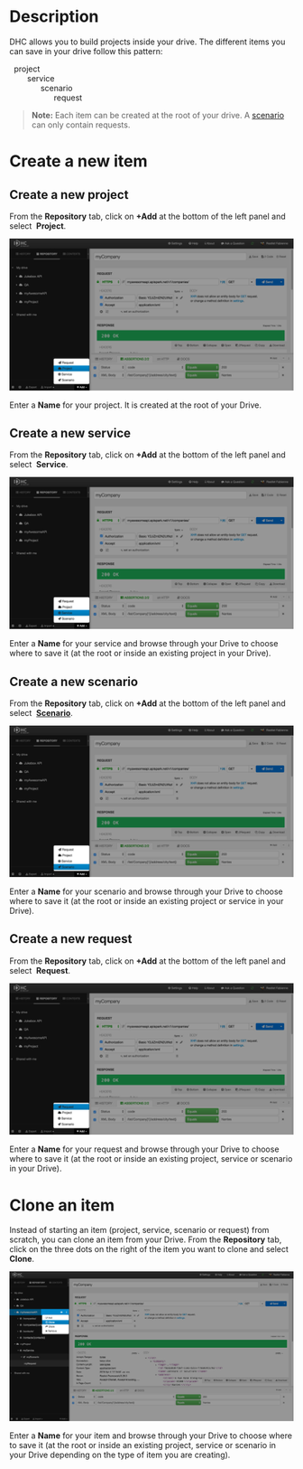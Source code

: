 # Description

DHC allows you to build projects inside your drive.
The different items you can save in your drive follow this pattern:

<i class="fa fa-cloud"></i>&nbsp;&nbsp;project  
&nbsp;&nbsp;&nbsp;&nbsp;&nbsp;&nbsp;<i class="fa fa-cog"></i>&nbsp;&nbsp;service  
&nbsp;&nbsp;&nbsp;&nbsp;&nbsp;&nbsp;&nbsp;&nbsp;&nbsp;&nbsp;&nbsp;&nbsp;<i class="fa fa-rocket"></i>&nbsp;&nbsp;scenario  
&nbsp;&nbsp;&nbsp;&nbsp;&nbsp;&nbsp;&nbsp;&nbsp;&nbsp;&nbsp;&nbsp;&nbsp;&nbsp;&nbsp;&nbsp;&nbsp;&nbsp;&nbsp;<i class="fa fa-paper-plane"></i>&nbsp;&nbsp;request

>**Note:** Each item can be created at the root of your drive. A [scenario](/technical-resources/dhc/guide/run-tests/scenarios "scenario") can only contain requests.

# Create a new item

## Create a new project

From the **Repository** tab, click on **+Add** at the bottom of the left panel and select <i class="fa fa-cloud"></i>&nbsp;**Project**.

![Add new project](images/add-new-project.jpg "Add new project")

Enter a **Name** for your project. It is created at the root of your Drive.

## Create a new service

From the **Repository** tab, click on **+Add** at the bottom of the left panel and select <i class="fa fa-cog"></i>&nbsp;**Service**.

![Add new service](images/add-new-service.jpg "Add new service")

Enter a **Name** for your service and browse through your Drive to choose where to save it (at the root or inside an existing project in your Drive).

## Create a new scenario

From the **Repository** tab, click on **+Add** at the bottom of the left panel and select <i class="fa fa-rocket"></i>&nbsp;**[Scenario](/technical-resources/dhc/guide/run-tests/scenarios "Scenario")**.

![Add new scenario](images/add-new-scenario.jpg "Add new scenario")

Enter a **Name** for your scenario and browse through your Drive to choose where to save it (at the root or inside an existing project or service in your Drive).

## Create a new request

From the **Repository** tab, click on **+Add** at the bottom of the left panel and select <i class="fa fa-paper-plane"></i>&nbsp;**Request**.

![Add new request](images/add-new-request.jpg "Add new request")

Enter a **Name** for your request and browse through your Drive to choose where to save it (at the root or inside an existing project, service or scenario in your Drive).

# <a class="anchor" name="clone"></a>Clone an item

Instead of starting an item (project, service, scenario or request) from scratch, you can clone an item from your Drive.
From the **Repository** tab, click on the three dots on the right of the item you want to clone and select **Clone**.

![Clone item](images/clone-item.jpg "Clone item")

Enter a **Name** for your item and browse through your Drive to choose where to save it (at the root or inside an existing project, service or scenario in your Drive depending on the type of item you are creating).
